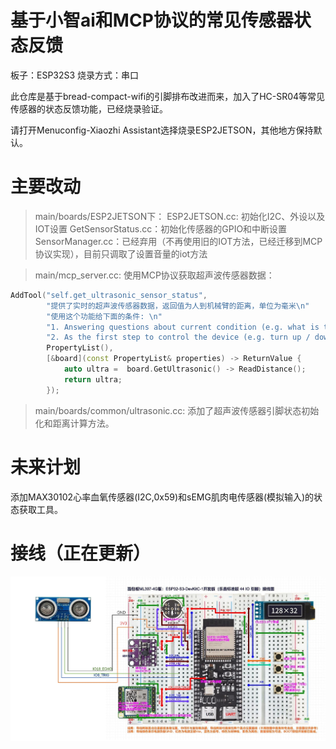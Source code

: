 # 基于小智ai和MCP协议的常见传感器状态反馈

板子：ESP32S3
烧录方式：串口

此仓库是基于bread-compact-wifi的引脚排布改进而来，加入了HC-SR04等常见传感器的状态反馈功能，已经烧录验证。

请打开Menuconfig-Xiaozhi Assistant选择烧录ESP2JETSON，其他地方保持默认。


# 主要改动

> main/boards/ESP2JETSON下：
ESP2JETSON.cc: 初始化I2C、外设以及IOT设置
GetSensorStatus.cc：初始化传感器的GPIO和中断设置
SensorManager.cc：已经弃用（不再使用旧的IOT方法，已经迁移到MCP协议实现），目前只调取了设置音量的iot方法

> main/mcp_server.cc:
使用MCP协议获取超声波传感器数据：
```cpp
AddTool("self.get_ultrasonic_sensor_status",
        "提供了实时的超声波传感器数据，返回值为人到机械臂的距离，单位为毫米\n"
        "使用这个功能给下面的条件: \n"
        "1. Answering questions about current condition (e.g. what is the current volume of the audio speaker?)\n"
        "2. As the first step to control the device (e.g. turn up / down the volume of the audio speaker, etc.)",
        PropertyList(),
        [&board](const PropertyList& properties) -> ReturnValue {
            auto ultra =  board.GetUltrasonic() -> ReadDistance();
            return ultra;
        });
```

> main/boards/common/ultrasonic.cc:
添加了超声波传感器引脚状态初始化和距离计算方法。

# 未来计划

添加MAX30102心率血氧传感器(I2C,0x59)和sEMG肌肉电传感器(模拟输入)的状态获取工具。

# 接线（正在更新）

<img width="1471" alt="Live Demo" src="https://github.com/Hustle28214/xiaozhi-esp32/blob/main/main/boards/ESP2JETSON/%E6%8E%A5%E7%BA%BF.png">